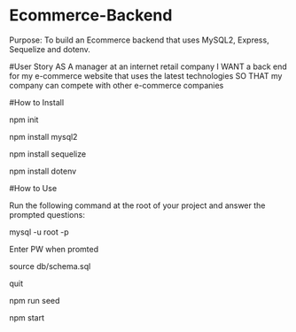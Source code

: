 # Ecommerce-Backend

Purpose: To build an Ecommerce backend that uses MySQL2, Express, Sequelize and dotenv.

#User Story
AS A manager at an internet retail company
I WANT a back end for my e-commerce website that uses the latest technologies
SO THAT my company can compete with other e-commerce companies

#How to Install

npm init

npm install mysql2

npm install sequelize

npm install dotenv

#How to Use

Run the following command at the root of your project and answer the prompted questions:

mysql -u root -p

Enter PW when promted

source db/schema.sql

quit

npm run seed

npm start
